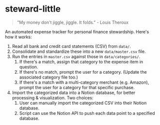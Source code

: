 # steward-little
> "My money don't jiggle, jiggle. It folds." - Louis Theroux

An automated expense tracker for personal finance stewardship. Here's how it works:
1. Read all bank and credit card statements (CSV) from `data/`.
2. Consolidate and standardize these into a new `data/master.csv` file.
3. Run the entries in `master.csv` against those in `data/categories/`.
   1. If there's a match, assign that category to the expense item in question.
   2. If there's no match, prompt the user for a category. (Update the associated category file too.)
   3. If there's a match with a multi-category merchant (e.g. Amazon), prompt the user for a category for that specific purchase.
4. Import the categorized data into a Notion database, for better processing & visualization. Two choices:
   1. User can manually import the categorized CSV into their Notion database.
   2. Script can use the Notion API to push each data point to a specified database.
